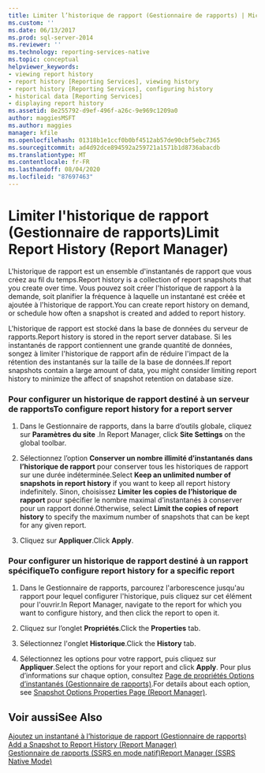 ```yaml
---
title: Limiter l’historique de rapport (Gestionnaire de rapports) | Microsoft Docs
ms.custom: ''
ms.date: 06/13/2017
ms.prod: sql-server-2014
ms.reviewer: ''
ms.technology: reporting-services-native
ms.topic: conceptual
helpviewer_keywords:
- viewing report history
- report history [Reporting Services], viewing history
- report history [Reporting Services], configuring history
- historical data [Reporting Services]
- displaying report history
ms.assetid: 8e255792-d9ef-496f-a26c-9e969c1209a0
author: maggiesMSFT
ms.author: maggies
manager: kfile
ms.openlocfilehash: 01318b1e1ccf0b0bf4512ab57de90cbf5ebc7365
ms.sourcegitcommit: ad4d92dce894592a259721a1571b1d8736abacdb
ms.translationtype: MT
ms.contentlocale: fr-FR
ms.lasthandoff: 08/04/2020
ms.locfileid: "87697463"
---
```

# <a name="limit-report-history-report-manager"></a><span data-ttu-id="28cfd-102">Limiter l'historique de rapport (Gestionnaire de rapports)</span><span class="sxs-lookup"><span data-stu-id="28cfd-102">Limit Report History (Report Manager)</span></span>
  <span data-ttu-id="28cfd-103">L'historique de rapport est un ensemble d'instantanés de rapport que vous créez au fil du temps.</span><span class="sxs-lookup"><span data-stu-id="28cfd-103">Report history is a collection of report snapshots that you create over time.</span></span> <span data-ttu-id="28cfd-104">Vous pouvez soit créer l'historique de rapport à la demande, soit planifier la fréquence à laquelle un instantané est créée et ajoutée à l'historique de rapport.</span><span class="sxs-lookup"><span data-stu-id="28cfd-104">You can create report history on demand, or schedule how often a snapshot is created and added to report history.</span></span>  
  
 <span data-ttu-id="28cfd-105">L'historique de rapport est stocké dans la base de données du serveur de rapports.</span><span class="sxs-lookup"><span data-stu-id="28cfd-105">Report history is stored in the report server database.</span></span> <span data-ttu-id="28cfd-106">Si les instantanés de rapport contiennent une grande quantité de données, songez à limiter l'historique de rapport afin de réduire l'impact de la rétention des instantanés sur la taille de la base de données.</span><span class="sxs-lookup"><span data-stu-id="28cfd-106">If report snapshots contain a large amount of data, you might consider limiting report history to minimize the affect of snapshot retention on database size.</span></span>  
  
### <a name="to-configure-report-history-for-a-report-server"></a><span data-ttu-id="28cfd-107">Pour configurer un historique de rapport destiné à un serveur de rapports</span><span class="sxs-lookup"><span data-stu-id="28cfd-107">To configure report history for a report server</span></span>  
  
1.  <span data-ttu-id="28cfd-108">Dans le Gestionnaire de rapports, dans la barre d’outils globale, cliquez sur **Paramètres du site** .</span><span class="sxs-lookup"><span data-stu-id="28cfd-108">In Report Manager, click **Site Settings** on the global toolbar.</span></span>  
  
2.  <span data-ttu-id="28cfd-109">Sélectionnez l’option **Conserver un nombre illimité d’instantanés dans l’historique de rapport** pour conserver tous les historiques de rapport sur une durée indéterminée.</span><span class="sxs-lookup"><span data-stu-id="28cfd-109">Select **Keep an unlimited number of snapshots in report history** if you want to keep all report history indefinitely.</span></span> <span data-ttu-id="28cfd-110">Sinon, choisissez **Limiter les copies de l’historique de rapport** pour spécifier le nombre maximal d’instantanés à conserver pour un rapport donné.</span><span class="sxs-lookup"><span data-stu-id="28cfd-110">Otherwise, select **Limit the copies of report history** to specify the maximum number of snapshots that can be kept for any given report.</span></span>  
  
3.  <span data-ttu-id="28cfd-111">Cliquez sur **Appliquer**.</span><span class="sxs-lookup"><span data-stu-id="28cfd-111">Click **Apply**.</span></span>  
  
### <a name="to-configure-report-history-for-a-specific-report"></a><span data-ttu-id="28cfd-112">Pour configurer un historique de rapport destiné à un rapport spécifique</span><span class="sxs-lookup"><span data-stu-id="28cfd-112">To configure report history for a specific report</span></span>  
  
1.  <span data-ttu-id="28cfd-113">Dans le Gestionnaire de rapports, parcourez l'arborescence jusqu'au rapport pour lequel configurer l'historique, puis cliquez sur cet élément pour l'ouvrir.</span><span class="sxs-lookup"><span data-stu-id="28cfd-113">In Report Manager, navigate to the report for which you want to configure history, and then click the report to open it.</span></span>  
  
2.  <span data-ttu-id="28cfd-114">Cliquez sur l’onglet **Propriétés**.</span><span class="sxs-lookup"><span data-stu-id="28cfd-114">Click the **Properties** tab.</span></span>  
  
3.  <span data-ttu-id="28cfd-115">Sélectionnez l'onglet **Historique**.</span><span class="sxs-lookup"><span data-stu-id="28cfd-115">Click the **History** tab.</span></span>  
  
4.  <span data-ttu-id="28cfd-116">Sélectionnez les options pour votre rapport, puis cliquez sur **Appliquer**.</span><span class="sxs-lookup"><span data-stu-id="28cfd-116">Select the options for your report and click **Apply**.</span></span> <span data-ttu-id="28cfd-117">Pour plus d’informations sur chaque option, consultez [Page de propriétés Options d’instantanés &#40;Gestionnaire de rapports&#41;](../snapshot-options-properties-page-report-manager.md).</span><span class="sxs-lookup"><span data-stu-id="28cfd-117">For details about each option, see [Snapshot Options Properties Page &#40;Report Manager&#41;](../snapshot-options-properties-page-report-manager.md).</span></span>  
  
## <a name="see-also"></a><span data-ttu-id="28cfd-118">Voir aussi</span><span class="sxs-lookup"><span data-stu-id="28cfd-118">See Also</span></span>  
 <span data-ttu-id="28cfd-119">[Ajoutez un instantané à l’historique de rapport &#40;Gestionnaire de rapports&#41;](../report-server/add-a-snapshot-to-report-history-report-manager.md) </span><span class="sxs-lookup"><span data-stu-id="28cfd-119">[Add a Snapshot to Report History &#40;Report Manager&#41;](../report-server/add-a-snapshot-to-report-history-report-manager.md) </span></span>  
 [<span data-ttu-id="28cfd-120">Gestionnaire de rapports &#40;SSRS en mode natif&#41;</span><span class="sxs-lookup"><span data-stu-id="28cfd-120">Report Manager  &#40;SSRS Native Mode&#41;</span></span>](../report-manager-ssrs-native-mode.md)  
  
  
